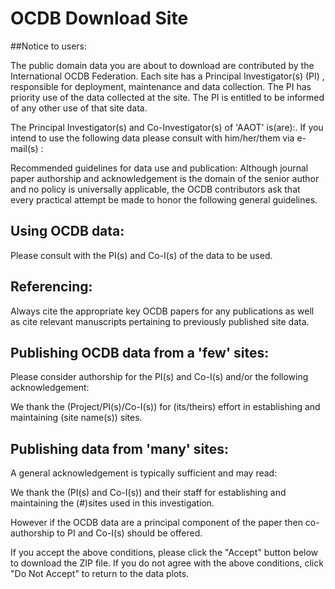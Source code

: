 # OCDB Download Site

##Notice to users:

The public domain data you are about to download are contributed by the International OCDB Federation. Each site has a Principal Investigator(s) (PI) , responsible for deployment, maintenance and data collection. The PI has priority use of the data collected at the site. The PI is entitled to be informed of any other use of that site data.

The Principal Investigator(s) and Co-Investigator(s) of 'AAOT' is(are):. If you intend to use the following data please consult with him/her/them via e-mail(s) :


Recommended guidelines for data use and publication:
Although journal paper authorship and acknowledgement is the domain of the senior author and no policy is universally applicable, the OCDB contributors ask that every practical attempt be made to honor the following general guidelines.

## Using OCDB data:

Please consult with the PI(s) and Co-I(s) of the data to be used.

## Referencing:
Always cite the appropriate key OCDB papers for any publications as well as cite relevant manuscripts pertaining to previously published site data.

## Publishing OCDB data from a 'few' sites:
Please consider authorship for the PI(s) and Co-I(s) and/or the following acknowledgement:

We thank the (Project/PI(s)/Co-I(s)) for (its/theirs) effort in establishing and maintaining (site name(s)) sites.

## Publishing data from 'many' sites:

A general acknowledgement is typically sufficient and may read:

We thank the (PI(s) and Co-I(s)) and their staff for establishing and maintaining the (#)sites used in this investigation.

However if the OCDB data are a principal component of the paper then co-authorship to PI and Co-I(s) should be offered.

If you accept the above conditions, please click the "Accept" button below to download the ZIP file. 
If you do not agree with the above conditions, click "Do Not Accept" to return to the data plots.

